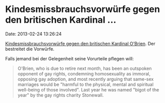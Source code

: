 Kindesmissbrauchsvorwürfe gegen den britischen Kardinal \...
============================================================

Date: 2013-02-24 13:26:24

[Kindesmissbrauchsvorwürfe gegen den britischen Kardinal
O\'Brien](http://www.guardian.co.uk/world/2013/feb/23/cardinal-keith-o-brien-accused-inappropriate).
Der bestreitet die Vorwürfe.

Falls jemand bei der Gelegenheit seine Vorurteile pflegen will:

> O\'Brien, who is due to retire next month, has been an outspoken
> opponent of gay rights, condemning homosexuality as immoral, opposing
> gay adoption, and most recently arguing that same-sex marriages would
> be \"harmful to the physical, mental and spiritual well-being of those
> involved\". Last year he was named \"bigot of the year\" by the gay
> rights charity Stonewall.
